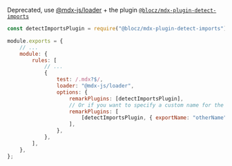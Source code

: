 Deprecated, use [@mdx-js/loader](https://www.npmjs.com/package/@mdx-js/loader) + the plugin [`@blocz/mdx-plugin-detect-imports`](https://www.npmjs.com/package/@blocz/mdx-plugin-detect-imports)

```js
const detectImportsPlugin = require("@blocz/mdx-plugin-detect-imports");

module.exports = {
    // ...
    module: {
        rules: [
            // ...
            {
                test: /.mdx?$/,
                loader: "@mdx-js/loader",
                options: {
                    remarkPlugins: [detectImportsPlugin],
                    // Or if you want to specify a custom name for the exported variable:
                    remarkPlugins: [
                        [detectImportsPlugin, { exportName: "otherName" }],
                    ],
                },
            },
        ],
    },
};
```
